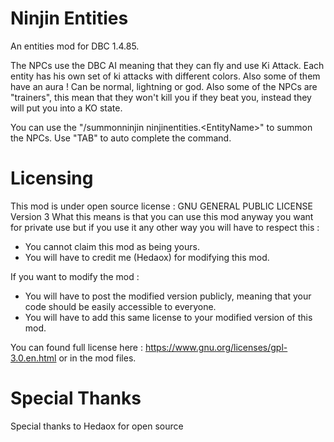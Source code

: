 # Ninjin Entities

An entities mod for DBC 1.4.85.

The NPCs use the DBC AI meaning that they can fly and use Ki Attack. Each entity has his own set of ki attacks with different colors. Also some of them have an aura ! Can be normal, lightning or god. Also some of the NPCs are "trainers", this mean that they won't kill you if they beat you, instead they will put you into a KO state. 

You can use the "/summonninjin ninjinentities.\<EntityName\>" to summon the NPCs. Use "TAB" to auto complete the command.

# Licensing

This mod is under open source license : GNU GENERAL PUBLIC LICENSE Version 3
What this means is that you can use this mod anyway you want for private use
but if you use it any other way you will have to respect this : 
 - You cannot claim this mod as being yours.
 - You will have to credit me (Hedaox) for modifying this mod.
 
 If you want to modify the mod :
 - You will have to post the modified version publicly, meaning that your code 
 should be easily accessible to everyone.
 - You will have to add this same license to your modified version of this mod.
 
You can found full license here : https://www.gnu.org/licenses/gpl-3.0.en.html or in the mod files.

# Special Thanks

Special thanks to Hedaox for open source
